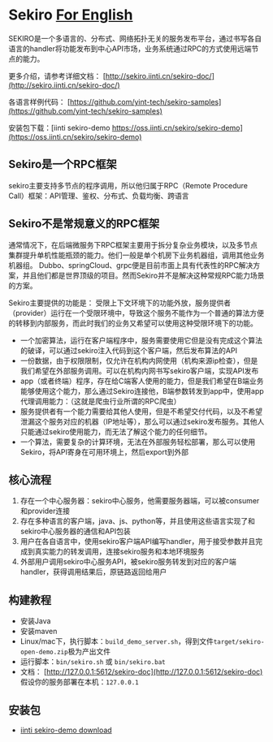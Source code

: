 # Sekiro [For English](./README-EN.md)
SEKIRO是一个多语言的、分布式、网络拓扑无关的服务发布平台，通过书写各自语言的handler将功能发布到中心API市场，业务系统通过RPC的方式使用远端节点的能力。

更多介绍，请参考详细文档： [http://sekiro.iinti.cn/sekiro-doc/](http://sekiro.iinti.cn/sekiro-doc/)

各语言样例代码： [https://github.com/yint-tech/sekiro-samples](https://github.com/yint-tech/sekiro-samples)

安装包下载：[iinti sekiro-demo https://oss.iinti.cn/sekiro/sekiro-demo](https://oss.iinti.cn/sekiro/sekiro-demo)

## Sekiro是一个RPC框架
sekiro主要支持多节点的程序调用，所以他归属于RPC（Remote Procedure Call）框架：API管理、鉴权、分布式、负载均衡、跨语言

## Sekiro不是常规意义的RPC框架
通常情况下，在后端微服务下RPC框架主要用于拆分复杂业务模块，以及多节点集群提升单机性能瓶颈的能力。他们一般是单个机房下业务机器组，调用其他业务机器组。
Dubbo、springCloud、grpc便是目前市面上具有代表性的RPC解决方案，并且他们都是世界顶级的项目。然而Sekiro并不是解决这种常规RPC能力场景的方案。

Sekiro主要提供的功能是： 受限上下文环境下的功能外放，服务提供者（provider）运行在一个受限环境中，导致这个服务不能作为一个普通的算法方便的转移到内部服务，而此时我们的业务又希望可以使用这种受限环境下的功能。

* 一个加密算法，运行在客户端程序中，服务需要使用它但是没有完成这个算法的破译，可以通过sekiro注入代码到这个客户端，然后发布算法的API
* 一份数据，由于权限限制，仅允许在机构内网使用（机构来源ip检查），但是我们希望在外部服务调用。可以在机构内网书写sekiro客户端，实现API发布
* app（或者终端）程序，存在给C端客人使用的能力，但是我们希望在B端业务能够使用这个能力，那么通过Sekiro连接他，B端参数转发到app中，使用app代理调用能力：（这就是爬虫行业所谓的RPC爬虫）
* 服务提供者有一个能力需要给其他人使用，但是不希望交付代码，以及不希望泄漏这个服务对应的机器（IP地址等），那么可以通过sekiro发布服务。其他人只能通过sekiro使用能力，而无法了解这个能力的任何细节。
* 一个算法，需要复杂的计算环境，无法在外部服务轻松部署，那么可以使用Sekiro，将API寄身在可用环境上，然后export到外部

## 核心流程
1. 存在一个中心服务器：sekiro中心服务，他需要服务器端，可以被consumer和provider连接
2. 存在多种语言的客户端，java、js、python等，并且使用这些语言实现了和sekiro中心服务器的通信和API包装
3. 用户在各自语言中，使用sekiro客户端API编写handler，用于接受参数并且完成到真实能力的转发调用，连接sekiro服务和本地环境服务
4. 外部用户调用sekiro中心服务API，被sekiro服务转发到对应的客户端handler，获得调用结果后，原链路返回给用户


## 构建教程

- 安装Java
- 安装maven
- Linux/mac下，执行脚本：``build_demo_server.sh``，得到文件``target/sekiro-open-demo.zip``极为产出文件
- 运行脚本：``bin/sekiro.sh`` 或 ``bin/sekiro.bat``
- 文档： [http://127.0.0.1:5612/sekiro-doc](http://127.0.0.1:5612/sekiro-doc) 假设你的服务部署在本机：``127.0.0.1``

## 安装包

- [iinti sekiro-demo download](https://oss.iinti.cn/sekiro/sekiro-demo)




